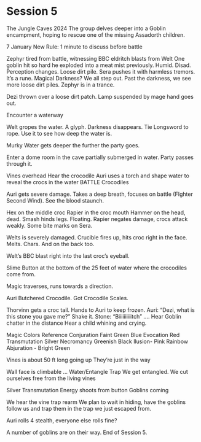 # Session 5
The Jungle Caves
2024
The group delves deeper into a Goblin encampment, hoping to rescue one of the missing Assadorth children.

7 January
New Rule: 1 minute to discuss before battle

Zephyr tired from battle, witnessing BBC eldritch blasts from Welt
One goblin hit so hard he exploded into a meat mist previously.
Humid.
Disad. Perception changes.
Loose dirt pile. Sera pushes it with harmless tremors. It’s a rune.
Magical Darkness?
We all step out. Past the darkness, we see more loose dirt piles.
Zephyr is in a trance.

Dezi thrown over a loose dirt patch.
Lamp suspended by mage hand goes out.

Encounter a waterway

Welt gropes the water. A glyph. Darkness disappears.
Tie Longsword to rope. Use it to see how deep the water is.

Murky Water gets deeper the further the party goes.

Enter a dome room in the cave partially submerged in water. Party passes through it.

Vines  overhead
Hear the crocodile
Auri uses a torch and shape water to reveal the crocs in the water
BATTLE
Crocodiles


Auri gets severe damage. Takes a deep breath, focuses on battle (FIghter Second Wind). See the blood staunch.

Hex on the middle croc
Rapier in the croc mouth
Hammer on the head, dead. Smash hinds legs. Floating.
Rapier negates damage, crocs attack weakly. Some bite marks on Sera.

Welts is severely damaged.
Crucible fires up, hits croc right in the face. Melts. Chars. And on the back too.

Welt’s BBC blast right into the last croc’s eyeball.

Slime Button at the bottom of the 25 feet of water where the crocodiles come from.

Magic traverses, runs towards a direction.

Auri Butchered Crocodile. Got Crocodile Scales.

Thorvinn gets a croc tail. Hands to Auri to keep frozen.
Auri: “Dezi, what is this stone you gave me?”
Shake it.
Stone: “Biiiiiiiiiitch”
….
Hear Goblin chatter in the distance
Hear a child whining and crying.

Magic Colors Reference
Conjuration Faint Green Blue
Evocation Red
Transmutation Silver
Necromancy Greenish Black
Ilusion- Pink Rainbow
Abjuration - Bright Green

Vines is about 50 ft long going up
They’re just in the way

Wall face is climbable
…
Water/Entangle Trap
We get entangled.
We cut ourselves free from the living vines


Silver Transmutation Energy shoots from button
Goblins coming

We hear the vine trap rearm
We plan to wait in hiding, have the goblins follow us and trap them in the trap we just escaped from.

Auri rolls 4 stealth, everyone else rolls fine?

A number of goblins are on their way.
End of Session 5.
